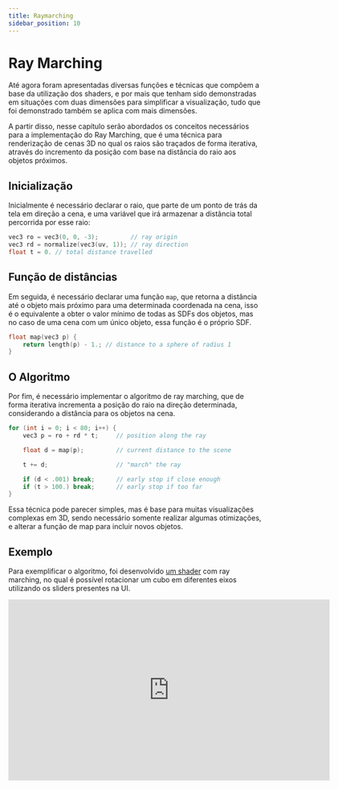 ```yaml
---
title: Raymarching
sidebar_position: 10
---
```


# Ray Marching

Até agora foram apresentadas diversas funções e técnicas que compõem a base da utilização dos shaders, e por mais que tenham sido demonstradas em situações com duas dimensões para simplificar a visualização, tudo que foi demonstrado também se aplica com mais dimensões.

A partir disso, nesse capítulo serão abordados os conceitos necessários para a implementação do Ray Marching, que é uma técnica para renderização de cenas 3D no qual os raios são traçados de forma iterativa, através do incremento da posição com base na distância do raio aos objetos próximos.

## Inicialização

Inicialmente é necessário declarar o raio, que parte de um ponto de trás da tela em direção a cena, e uma variável que irá armazenar a distância total percorrida por esse raio:

```cpp
vec3 ro = vec3(0, 0, -3);         // ray origin
vec3 rd = normalize(vec3(uv, 1)); // ray direction
float t = 0. // total distance travelled
```

## Função de distâncias

Em seguida, é necessário declarar uma função `map`, que retorna a distância até o objeto mais próximo para uma determinada coordenada na cena, isso é o equivalente a obter o valor mínimo de todas as SDFs dos objetos, mas no caso de uma cena com um único objeto, essa função é o próprio SDF.

```cpp
float map(vec3 p) {
    return length(p) - 1.; // distance to a sphere of radius 1
}
```

## O Algoritmo

Por fim, é necessário implementar o algoritmo de ray marching, que de forma iterativa incrementa a posição do raio na direção determinada, considerando a distância para os objetos na cena.

```cpp
for (int i = 0; i < 80; i++) {
    vec3 p = ro + rd * t;     // position along the ray

    float d = map(p);         // current distance to the scene

    t += d;                   // "march" the ray

    if (d < .001) break;      // early stop if close enough
    if (t > 100.) break;      // early stop if too far
}
```

Essa técnica pode parecer simples, mas é base para muitas visualizações complexas em 3D, sendo necessário somente realizar algumas otimizações, e alterar a função de map para incluir novos objetos.

## Exemplo

Para exemplificar o algoritmo, foi desenvolvido [um shader](https://www.shadertoy.com/view/43cXRM) com ray marching, no qual é possível rotacionar um cubo em diferentes eixos utilizando os sliders presentes na UI.

<div align="center">
<iframe width="640" height="360" frameborder="0" src="https://www.shadertoy.com/embed/43cXRM?gui=true&t=10&paused=false&muted=false" allowfullscreen></iframe>
</div>
